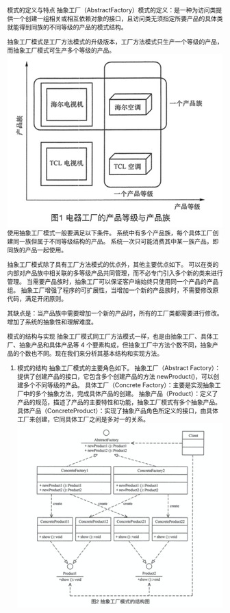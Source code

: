 模式的定义与特点
抽象工厂（AbstractFactory）模式的定义：是一种为访问类提供一个创建一组相关或相互依赖对象的接口，且访问类无须指定所要产品的具体类就能得到同族的不同等级的产品的模式结构。

抽象工厂模式是工厂方法模式的升级版本，工厂方法模式只生产一个等级的产品，而抽象工厂模式可生产多个等级的产品。
![avatar](1611644570500_64B9A6B7-ACE6-4D68-8B84-8E5750C6E4E4.png)
使用抽象工厂模式一般要满足以下条件。
系统中有多个产品族，每个具体工厂创建同一族但属于不同等级结构的产品。
系统一次只可能消费其中某一族产品，即同族的产品一起使用。

抽象工厂模式除了具有工厂方法模式的优点外，其他主要优点如下。
可以在类的内部对产品族中相关联的多等级产品共同管理，而不必专门引入多个新的类来进行管理。
当需要产品族时，抽象工厂可以保证客户端始终只使用同一个产品的产品组。
抽象工厂增强了程序的可扩展性，当增加一个新的产品族时，不需要修改原代码，满足开闭原则。

其缺点是：当产品族中需要增加一个新的产品时，所有的工厂类都需要进行修改。增加了系统的抽象性和理解难度。

模式的结构与实现
抽象工厂模式同工厂方法模式一样，也是由抽象工厂、具体工厂、抽象产品和具体产品等 4 个要素构成，但抽象工厂中方法个数不同，抽象产品的个数也不同。现在我们来分析其基本结构和实现方法。
1. 模式的结构
抽象工厂模式的主要角色如下。
抽象工厂（Abstract Factory）：提供了创建产品的接口，它包含多个创建产品的方法 newProduct()，可以创建多个不同等级的产品。
具体工厂（Concrete Factory）：主要是实现抽象工厂中的多个抽象方法，完成具体产品的创建。
抽象产品（Product）：定义了产品的规范，描述了产品的主要特性和功能，抽象工厂模式有多个抽象产品。
具体产品（ConcreteProduct）：实现了抽象产品角色所定义的接口，由具体工厂来创建，它同具体工厂之间是多对一的关系。
![avatar](1611644583246_C4D45C5E-9695-47BB-9090-54E7771EB157.png)